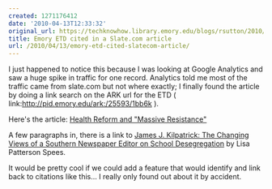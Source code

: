 ```yaml
---
created: 1271176412
date: '2010-04-13T12:33:32'
original_url: https://techknowhow.library.emory.edu/blogs/rsutton/2010/04/13/emory-etd-cited-slatecom-article
title: Emory ETD cited in a Slate.com article
url: /2010/04/13/emory-etd-cited-slatecom-article/
---
```



I just happened to notice this because I was looking at Google Analytics and saw a huge spike in traffic for one record. Analytics told me most of the traffic came from slate.com but not where exactly; I finally found the article by doing a link search on the ARK url for the ETD ( link:http://pid.emory.edu/ark:/25593/1bb6k ).

Here's the article: [Health Reform and "Massive Resistance"](http://www.slate.com/id/2247580/)

A few paragraphs in, there is a link to [James J. Kilpatrick: The Changing Views of a Southern Newspaper
Editor on School Desegregation](http://pid.emory.edu/ark:/25593/1bb6k) by Lisa Patterson Spees.

It would be pretty cool if we could add a feature that would identify and link back to citations like this... I really only found out about it by accident.